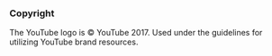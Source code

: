### Copyright

The YouTube logo is © YouTube 2017. Used under the guidelines for utilizing YouTube brand resources.